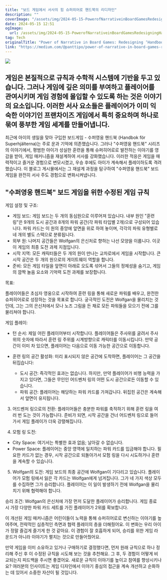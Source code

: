 ```yaml
---
title: "보드 게임에서 서사의 힘 슈퍼히어로 핸드북의 리디자인"
description: ""
coverImage: "/assets/img/2024-05-15-PowerofNarrativeinBoardGamesRedesigningHandbookforSuperheroes_0.png"
date: 2024-05-15 12:51
ogImage: 
  url: /assets/img/2024-05-15-PowerofNarrativeinBoardGamesRedesigningHandbookforSuperheroes_0.png
tag: Tech
originalTitle: "Power of Narrative in Board Games: Redesigning ‘Handbook for Superheroes’"
link: "https://medium.com/@panttipo/power-of-narrative-in-board-games-redesigning-handbook-for-superheroes-a971c37db902"
---
```



<img src="/assets/img/2024-05-15-PowerofNarrativeinBoardGamesRedesigningHandbookforSuperheroes_0.png" />

## 게임은 본질적으로 규칙과 수학적 시스템에 기반을 두고 있습니다. 그러나 게임에 깊은 의미를 부여하고 플레이어를 관여시키며 게임 경험에 몰입할 수 있도록 하는 것은 이야기의 요소입니다. 이러한 서사 요소들은 플레이어가 이미 익숙한 이야기인 프랜차이즈 게임에서 특히 중요하며 하나로 묶여 풍부한 게임 세계를 만들어냅니다.

최근에 아이의 생일을 맞아 구입한 보드게임 - 수퍼영웅 핸드북 (Handbok för Superhjälterna)는 주로 운과 기억에 의존했습니다. 그러나 "수퍼영웅 핸드북" 시리즈의 이야기에서, 평범한 아이가 성실한 훈련을 통해 슈퍼히어로로 발전하는 이야기를 영감을 받아, 게임 매커니즘을 재설계하여 서사를 강화했습니다. 이러한 적응은 게임을 매력적이고 즐거운 경험으로 변모시켰고, 우승 후에도 아이가 계속해서 플레이하도록 격려했습니다. 이 블로그 게시물에서는 그 재설계 과정을 탐구하여 "수퍼영웅 핸드북" 보드 게임을 완전히 서사 주도 경험으로 변화시켜냅니다.

## "수퍼영웅 핸드북" 보드 게임을 위한 수정된 게임 규칙



게임 설정 및 구조:

- 게임 보드: 게임 보드는 두 개의 동심원으로 이루어져 있습니다. 내부 원인 "훈련 링"은 9개의 도시 공간과 8개의 파워 공간(각 파워 타입별 2개)으로 구성되어 있습니다. 파워 카드는 이 원의 중앙에 앞면을 위로 하여 놓이며, 각각의 파워 유형별로 네 개의 별도 스택으로 분류됩니다.
- 외부 원: 나머지 공간들은 Wolfgan의 은신처로 향하는 나선 모양을 이룹니다. 이곳이 게임의 최종 도전 과제 지점입니다.
- 시작 지역: 모든 캐릭터들은 두 개의 원이 만나는 교차로에서 게임을 시작합니다. 큰 시작 공간은 두 개의 원으로의 게이트웨이 역할을 합니다.
- 준비: 모든 게임 타일을 앞면이 아래로 오도록 섞어서 그들의 정체성을 숨기고, 게임의 깜짝 놀음 요소와 기억력 도전 과제를 보장합니다.

목표:

플레이어들은 초심자 영웅으로 시작하여 훈련 링을 통해 새로운 파워를 배우고, 완전한 슈퍼히어로로 성장하는 것을 목표로 합니다. 궁극적인 도전은 Wolfgan을 물리치는 것인데, 그는 그의 은신처에서 모나 노즈 그림을 든 채로 모든 파워들을 모으기 전에 그를 물리쳐야 합니다.



게임 플레이:

- 턴 순서: 제일 어린 플레이어부터 시작합니다. 플레이어들은 주사위를 굴려서 주사위의 숫자에 따라서 훈련 링 주위를 시계방향으로 캐릭터를 이동시킵니다. 만약 공간이 이미 차 있으면, 플레이어는 다음으로 이동 가능한 공간으로 이동합니다.
- 훈련 링의 공간 활성화: 미리 표시되지 않은 공간에 도착하면, 플레이어는 그 공간을 뒤집습니다:

   - 도시 공간: 즉각적인 효과는 없습니다. 하지만, 만약 플레이어가 비행 능력을 가지고 있다면, 그들은 무인인 어드벤처 링의 어떤 도시 공간으로든 이동할 수 있습니다.
   - 파워 공간: 플레이어는 해당하는 파워 카드를 가져갑니다. 뒤집힌 공간은 계속해서 앞면이 유지됩니다.

3. 어드벤처 링으로의 전환: 플레이어들은 충분한 파워를 축적하기 위해 훈련 링을 여러 번 도는 것이 가능합니다. 준비가 되면, 시작 공간을 건너 어드벤처 링으로 들어가서 게임 플레이가 더욱 강렬해집니다.



4. 모험 링 도전:

- City Space: 여기서는 특별한 효과 없음; 날아갈 수 없습니다.
- Power Space: 플레이어는 중앙 영역에 일치하는 파워 카드를 입금해야 합니다. 필요한 카드가 없는 경우, 시작 공간으로 되돌아가서 모험 링을 다시 시도하거나 훈련을 계속할 수 있습니다.

5. Wolfgan의 도전: 게임 보드의 최종 공간에 Wolfgan이 기다리고 있습니다. 플레이어가 모험 링에서 잃은 각 카드는 Wolfgan에게 넘겨집니다. 그가 네 가지 색상 모두를 수집하면 그가 승리합니다. 플레이어는 이 일이 발생하기 전에 Wolfgan을 물리치기 위해 협력해야 합니다.

승리 조건: Wolfgan의 은신처에 가장 먼저 도달한 플레이어가 승리합니다. 게임 종료 시 가장 다양한 파워 카드 세트를 가진 플레이어가 2위를 확보합니다.



이 개선된 게임 매커니즘은 어린이들이 노력을 통해 슈퍼히어로로 변신하는 이야기를 높여주며, 전략적인 심층적인 측면과 협력 플레이의 층을 더해줬어요. 이 변화는 우리 아이가 정말 즐겁게 즐기게 한 것 같아요. 이 경험이 잘 호흡하게 되어, 승리를 위한 게임 라운드가 아니라 이야기가 펼치는 것으로 만들어줬어요.

만약 게임을 이미 소유하고 있거나 구매하기로 결정했다면, 먼저 원래 규칙으로 하나 정리해 주신 후 이 수정된 규칙을 시도해 보는 것을 추천해요. 그 후, 두 경험이 어떻게 비교되는지 피드백을 주시면 좋겠어요. 새로운 규칙이 이야기를 높이고 참여를 향상시키나요? 여러분의 인사이트는 게임 디자인에서 이야기 중심의 접근을 계속 개선하고 순화하는 데 있어서 소중한 자산이 될 것입니다.